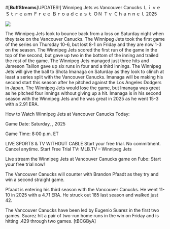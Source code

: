 #[𝐁𝐮𝐟𝐟𝐒𝐭𝐫𝐞𝐚𝐦𝐬]UPDATES!] Winnipeg Jets vs Vancouver Canucks Ｌｉｖｅ Ｓｔｒｅａｍ Ｆｒｅｅ Ｂｒｏａｄｃａｓｔ ＯＮ Ｔｖ Ｃｈａｎｎｅｌ  2025  
  
  
[![](https://i.imgur.com/qSNzIqt.png)](https://movie.rssnews.media/SrqLQSGd.php)  
  
The Winnipeg Jets look to bounce back from a loss on Saturday night when they take on the Vancouver Canucks. The Winnipeg Jets took the first game of the series on Thursday 10-6, but lost 8-1 on Friday and they are now 1-3 on the season. The Winnipeg Jets scored the first run of the game in the top of the second, but gave up two in the bottom of the inning and trailed the rest of the game. The Winnipeg Jets managed just three hits and Jameson Taillon gave up six runs in four and a third innings. The Winnipeg Jets will give the ball to Shota Imanaga on Saturday as they look to clinch at least a series split with the Vancouver Canucks. Imanaga will be making his second start this season after he pitched against the Los Angeles Dodgers in Japan. The Winnipeg Jets would lose the game, but Imanaga was great as he pitched four innings without giving up a hit. Imanaga is in his second season with the Winnipeg Jets and he was great in 2025 as he went 15-3 with a 2.91 ERA.

How to Watch Winnipeg Jets at Vancouver Canucks Today:

Game Date: Saturday, , 2025

Game Time: 8:00 p.m. ET

LIVE SPORTS & TV WITHOUT CABLE
Start your free trial. No commitment. Cancel anytime.
Start Free Trial
TV: MLB.TV – Winnipeg Jets

Live stream the Winnipeg Jets at Vancouver Canucks game on Fubo: Start your free trial now!

The Vancouver Canucks will counter with Brandon Pfaadt as they try and win a second straight game.

Pfaadt is entering his third season with the Vancouver Canucks. He went 11-10 in 2025 with a 4.71 ERA. He struck out 185 last season and walked just 42.

The Vancouver Canucks have been led by Eugenio Suarez in the first two games. Suarez hit a pair of two-run home runs in the win on Friday and is hitting .429 through two games. [tBCGByA]